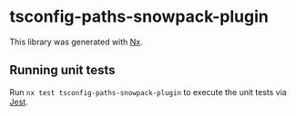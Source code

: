 # tsconfig-paths-snowpack-plugin

This library was generated with [Nx](https://nx.dev).

## Running unit tests

Run `nx test tsconfig-paths-snowpack-plugin` to execute the unit tests via [Jest](https://jestjs.io).
